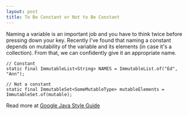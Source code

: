 ```yaml
---
layout: post
title: To Be Constant or Not to Be Constant
---
```


Naming a variable is an important job and you have to think twice before pressing down your key. Recently I've found that naming a constant depends on mutability of the variable and its elements (in case it's a collection). From that, we can confidently give it an appropriate name.

```
// Constant
static final ImmutableList<String> NAMES = ImmutableList.of("Ed", "Ann");

// Not a constant
static final ImmutableSet<SomeMutableType> mutableElements = ImmutableSet.of(mutable);
```

Read more at [Google Java Style Guide](https://google.github.io/styleguide/javaguide.html#s5.2.4-constant-names)
